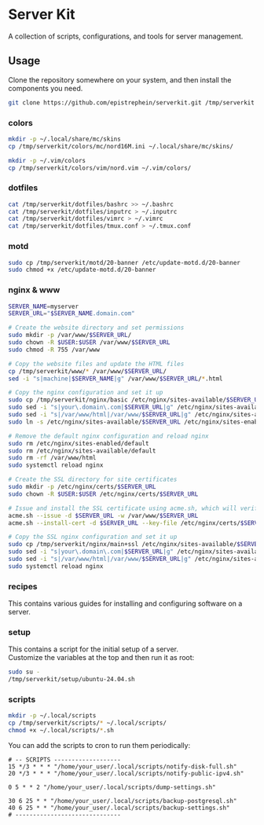 # Server Kit

A collection of scripts, configurations, and tools for server management.

## Usage

Clone the repository somewhere on your system, and then install the components
you need.

```bash
git clone https://github.com/epistrephein/serverkit.git /tmp/serverkit
```

### colors

```bash
mkdir -p ~/.local/share/mc/skins
cp /tmp/serverkit/colors/mc/nord16M.ini ~/.local/share/mc/skins/

mkdir -p ~/.vim/colors
cp /tmp/serverkit/colors/vim/nord.vim ~/.vim/colors/
```

### dotfiles

```bash
cat /tmp/serverkit/dotfiles/bashrc >> ~/.bashrc
cat /tmp/serverkit/dotfiles/inputrc > ~/.inputrc
cat /tmp/serverkit/dotfiles/vimrc > ~/.vimrc
cat /tmp/serverkit/dotfiles/tmux.conf > ~/.tmux.conf
```

### motd

```bash
sudo cp /tmp/serverkit/motd/20-banner /etc/update-motd.d/20-banner
sudo chmod +x /etc/update-motd.d/20-banner
```

### nginx & www

```bash
SERVER_NAME=myserver
SERVER_URL="$SERVER_NAME.domain.com"

# Create the website directory and set permissions
sudo mkdir -p /var/www/$SERVER_URL/
sudo chown -R $USER:$USER /var/www/$SERVER_URL
sudo chmod -R 755 /var/www

# Copy the website files and update the HTML files
cp /tmp/serverkit/www/* /var/www/$SERVER_URL/
sed -i "s|machine|$SERVER_NAME|g" /var/www/$SERVER_URL/*.html

# Copy the nginx configuration and set it up
sudo cp /tmp/serverkit/nginx/basic /etc/nginx/sites-available/$SERVER_URL
sudo sed -i "s|your\.domain\.com|$SERVER_URL|g" /etc/nginx/sites-available/$SERVER_URL
sudo sed -i "s|/var/www/html|/var/www/$SERVER_URL|g" /etc/nginx/sites-available/$SERVER_URL
sudo ln -s /etc/nginx/sites-available/$SERVER_URL /etc/nginx/sites-enabled/$SERVER_URL

# Remove the default nginx configuration and reload nginx
sudo rm /etc/nginx/sites-enabled/default
sudo rm /etc/nginx/sites-available/default
sudo rm -rf /var/www/html
sudo systemctl reload nginx

# Create the SSL directory for site certificates
sudo mkdir -p /etc/nginx/certs/$SERVER_URL
sudo chown -R $USER:$USER /etc/nginx/certs/$SERVER_URL

# Issue and install the SSL certificate using acme.sh, which will verify the domain ownership
acme.sh --issue -d $SERVER_URL -w /var/www/$SERVER_URL
acme.sh --install-cert -d $SERVER_URL --key-file /etc/nginx/certs/$SERVER_URL/key.pem --fullchain-file /etc/nginx/certs/$SERVER_URL/fullchain.pem --reloadcmd "sudo systemctl restart nginx"

# Copy the SSL nginx configuration and set it up
sudo cp /tmp/serverkit/nginx/main+ssl /etc/nginx/sites-available/$SERVER_URL
sudo sed -i "s|your\.domain\.com|$SERVER_URL|g" /etc/nginx/sites-available/$SERVER_URL
sudo sed -i "s|/var/www/html|/var/www/$SERVER_URL|g" /etc/nginx/sites-available/$SERVER_URL
sudo systemctl reload nginx
```

### recipes
This contains various guides for installing and configuring software on a server.

### setup

This contains a script for the initial setup of a server.  
Customize the variables at the top and then run it as root:

```bash
sudo su -
/tmp/serverkit/setup/ubuntu-24.04.sh
```

### scripts

```bash
mkdir -p ~/.local/scripts
cp /tmp/serverkit/scripts/* ~/.local/scripts/
chmod +x ~/.local/scripts/*.sh
```

You can add the scripts to cron to run them periodically:

```
# -- SCRIPTS -------------------
15 */3 * * * "/home/your_user/.local/scripts/notify-disk-full.sh"
20 */3 * * * "/home/your_user/.local/scripts/notify-public-ipv4.sh"

0 5 * * 2 "/home/your_user/.local/scripts/dump-settings.sh"

30 6 25 * * "/home/your_user/.local/scripts/backup-postgresql.sh"
40 6 25 * * "/home/your_user/.local/scripts/backup-settings.sh"
# ------------------------------
```
